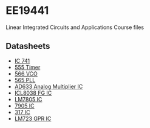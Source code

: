 # EE19441
Linear Integrated Circuits and Applications 
Course files

## Datasheets
- [IC 741](https://github.com/pranav-avn/ee19441/blob/main/Datasheets/ua741.pdf)
- [555 Timer](https://github.com/pranav-avn/ee19441/blob/main/Datasheets/555-Timer-Datasheet.pdf)
- [566 VCO](https://github.com/pranav-avn/ee19441/blob/main/Datasheets/LM566C.PDF)
- [565 PLL](https://github.com/pranav-avn/ee19441/blob/main/Datasheets/565PLL.pdf)
- [AD633 Analog Multiplier IC](https://github.com/pranav-avn/ee19441/blob/main/Datasheets/ad633.pdf)
- [ICL8038 FG IC](https://github.com/pranav-avn/ee19441/blob/main/Datasheets/icl8038data.pdf)
- [LM7805 IC](https://github.com/pranav-avn/ee19441/blob/main/Datasheets/LM7805.pdf)
- [7905 IC](https://github.com/pranav-avn/ee19441/blob/main/Datasheets/lm7905.pdf)
- [317 IC](https://github.com/pranav-avn/ee19441/blob/main/Datasheets/lm317.pdf)
- [LM723 GPR IC](https://github.com/pranav-avn/ee19441/blob/main/Datasheets/lm723.pdf)
